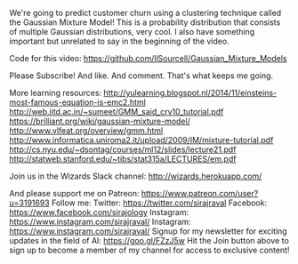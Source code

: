 We're going to predict customer churn using a clustering technique called the Gaussian Mixture Model! This is a probability distribution that consists of multiple Gaussian distributions, very cool. I also have something important but unrelated to say in the beginning of the video.

Code for this video:
https://github.com/llSourcell/Gaussian_Mixture_Models

Please Subscribe! And like. And comment. That's what keeps me going.

More learning resources:
http://yulearning.blogspot.nl/2014/11/einsteins-most-famous-equation-is-emc2.html
http://web.iitd.ac.in/~sumeet/GMM_said_crv10_tutorial.pdf
https://brilliant.org/wiki/gaussian-mixture-model/
http://www.vlfeat.org/overview/gmm.html
http://www.informatica.uniroma2.it/upload/2009/IM/mixture-tutorial.pdf
http://cs.nyu.edu/~dsontag/courses/ml12/slides/lecture21.pdf
http://statweb.stanford.edu/~tibs/stat315a/LECTURES/em.pdf

Join us in the Wizards Slack channel:
http://wizards.herokuapp.com/

And please support me on Patreon: https://www.patreon.com/user?u=3191693
Follow me:
Twitter: https://twitter.com/sirajraval
Facebook: https://www.facebook.com/sirajology Instagram: https://www.instagram.com/sirajraval/ Instagram: https://www.instagram.com/sirajraval/ 
Signup for my newsletter for exciting updates in the field of AI:
https://goo.gl/FZzJ5w
Hit the Join button above to sign up to become a member of my channel for access to exclusive content!